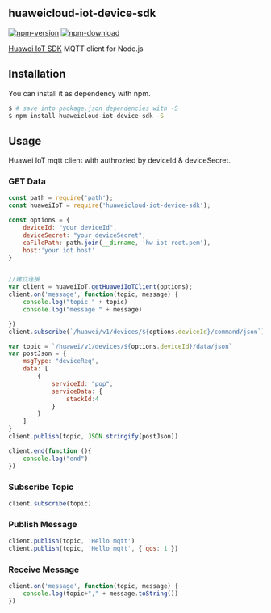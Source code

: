 ## huaweicloud-iot-device-sdk

[![npm-version](https://img.shields.io/npm/v/huaweicloud-iot-device-sdk.svg)](https://npmjs.org/package/huaweicloud-iot-device-sdk)
[![npm-download](https://img.shields.io/npm/dm/huaweicloud-iot-device-sdk.svg)](https://npmjs.org/package/huaweicloud-iot-device-sdk)

[Huawei IoT SDK](https://www.aliyun.com/product/iot) MQTT client for Node.js


## Installation

You can install it as dependency with npm.

```sh
$ # save into package.json dependencies with -S
$ npm install huaweicloud-iot-device-sdk -S
```

## Usage

Huawei IoT mqtt client with authrozied by deviceId & deviceSecret.


### GET Data 

```js
const path = require('path');
const huaweiIoT = require('huaweicloud-iot-device-sdk');

const options = {
    deviceId: "your deviceId",
    deviceSecret: "your deviceSecret",
    caFilePath: path.join(__dirname, 'hw-iot-root.pem'),
    host:'your iot host'
}


//建立连接
var client = huaweiIoT.getHuaweiIoTClient(options);
client.on('message', function(topic, message) {
    console.log("topic " + topic)
    console.log("message " + message)

})
client.subscribe(`/huawei/v1/devices/${options.deviceId}/command/json`)

var topic = `/huawei/v1/devices/${options.deviceId}/data/json`
var postJson = {
    msgType: "deviceReq",
    data: [
        {
            serviceId: "pop",
            serviceData: {
                stackId:4
            }
        }
    ]
}
client.publish(topic, JSON.stringify(postJson))

client.end(function (){
    console.log("end")
})

```


### Subscribe Topic 

```js
client.subscribe(topic)

```
### Publish Message 

```js
client.publish(topic, 'Hello mqtt')
client.publish(topic, 'Hello mqtt', { qos: 1 })

```

### Receive Message 

```js
client.on('message', function(topic, message) {
    console.log(topic+"," + message.toString())
})

```
